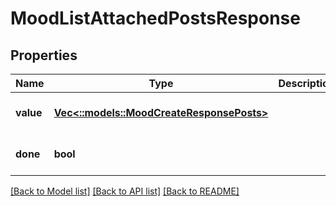 # MoodListAttachedPostsResponse

## Properties
Name | Type | Description | Notes
------------ | ------------- | ------------- | -------------
**value** | [**Vec<::models::MoodCreateResponsePosts>**](MoodCreateResponse_posts.md) |  | [optional] [default to null]
**done** | **bool** |  | [optional] [default to null]

[[Back to Model list]](../README.md#documentation-for-models) [[Back to API list]](../README.md#documentation-for-api-endpoints) [[Back to README]](../README.md)


